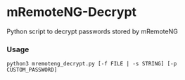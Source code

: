 # mRemoteNG-Decrypt

Python script to decrypt passwords stored by mRemoteNG

### Usage

`python3 mremoteng_decrypt.py [-f FILE | -s STRING] [-p CUSTOM_PASSWORD]`
